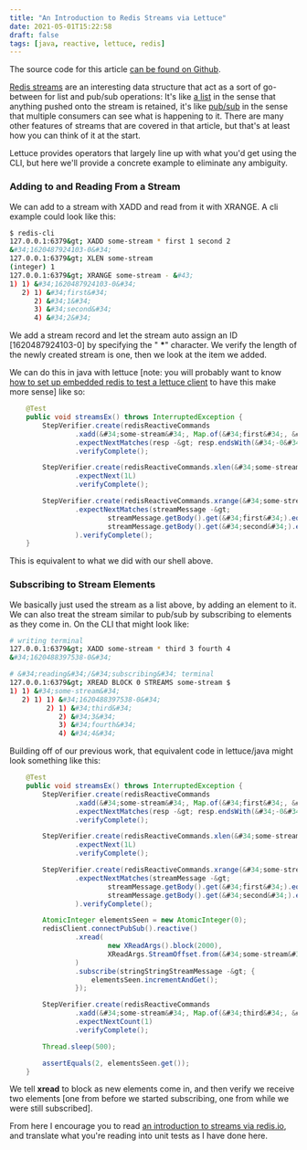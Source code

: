 ```yaml
---
title: "An Introduction to Redis Streams via Lettuce"
date: 2021-05-01T15:22:58
draft: false
tags: [java, reactive, lettuce, redis]
---
```


The source code for this article [can be found on Github](https://github.com/nfisher23/reactive-programming-webflux).

[Redis streams](https://redis.io/topics/streams-intro) are an interesting data structure that act as a sort of go-between for list and pub/sub operations: It&#39;s like [a list](https://nickolasfisher.com/blog/Working-with-Lists-in-Redis-using-Lettuce-and-Webflux) in the sense that anything pushed onto the stream is retained, it&#39;s like [pub/sub](https://nickolasfisher.com/blog/How-to-Publish-and-Subscribe-to-Redis-Using-Lettuce) in the sense that multiple consumers can see what is happening to it. There are many other features of streams that are covered in that article, but that&#39;s at least how you can think of it at the start.

Lettuce provides operators that largely line up with what you&#39;d get using the CLI, but here we&#39;ll provide a concrete example to eliminate any ambiguity.

### Adding to and Reading From a Stream

We can add to a stream with XADD and read from it with XRANGE. A cli example could look like this:

```bash
$ redis-cli
127.0.0.1:6379&gt; XADD some-stream * first 1 second 2
&#34;1620487924103-0&#34;
127.0.0.1:6379&gt; XLEN some-stream
(integer) 1
127.0.0.1:6379&gt; XRANGE some-stream - &#43;
1) 1) &#34;1620487924103-0&#34;
   2) 1) &#34;first&#34;
      2) &#34;1&#34;
      3) &#34;second&#34;
      4) &#34;2&#34;

```

We add a stream record and let the stream auto assign an ID \[1620487924103-0\] by specifying the &#34; **\***&#34; character. We verify the length of the newly created stream is one, then we look at the item we added.

We can do this in java with lettuce \[note: you will probably want to know [how to set up embedded redis to test a lettuce client](https://nickolasfisher.com/blog/How-to-use-Embedded-Redis-to-Test-a-Lettuce-Client-in-Spring-Boot-Webflux) to have this make more sense\] like so:

```java
    @Test
    public void streamsEx() throws InterruptedException {
        StepVerifier.create(redisReactiveCommands
                .xadd(&#34;some-stream&#34;, Map.of(&#34;first&#34;, &#34;1&#34;, &#34;second&#34;, &#34;2&#34;)))
                .expectNextMatches(resp -&gt; resp.endsWith(&#34;-0&#34;))
                .verifyComplete();

        StepVerifier.create(redisReactiveCommands.xlen(&#34;some-stream&#34;))
                .expectNext(1L)
                .verifyComplete();

        StepVerifier.create(redisReactiveCommands.xrange(&#34;some-stream&#34;, Range.create(&#34;-&#34;, &#34;&#43;&#34;)))
                .expectNextMatches(streamMessage -&gt;
                        streamMessage.getBody().get(&#34;first&#34;).equals(&#34;1&#34;) &amp;&amp;
                        streamMessage.getBody().get(&#34;second&#34;).equals(&#34;2&#34;)
                ).verifyComplete();
    }

```

This is equivalent to what we did with our shell above.

### Subscribing to Stream Elements

We basically just used the stream as a list above, by adding an element to it. We can also treat the stream similar to pub/sub by subscribing to elements as they come in. On the CLI that might look like:

```bash
# writing terminal
127.0.0.1:6379&gt; XADD some-stream * third 3 fourth 4
&#34;1620488397538-0&#34;

# &#34;reading&#34;/&#34;subscribing&#34; terminal
127.0.0.1:6379&gt; XREAD BLOCK 0 STREAMS some-stream $
1) 1) &#34;some-stream&#34;
   2) 1) 1) &#34;1620488397538-0&#34;
         2) 1) &#34;third&#34;
            2) &#34;3&#34;
            3) &#34;fourth&#34;
            4) &#34;4&#34;

```

Building off of our previous work, that equivalent code in lettuce/java might look something like this:

```java
    @Test
    public void streamsEx() throws InterruptedException {
        StepVerifier.create(redisReactiveCommands
                .xadd(&#34;some-stream&#34;, Map.of(&#34;first&#34;, &#34;1&#34;, &#34;second&#34;, &#34;2&#34;)))
                .expectNextMatches(resp -&gt; resp.endsWith(&#34;-0&#34;))
                .verifyComplete();

        StepVerifier.create(redisReactiveCommands.xlen(&#34;some-stream&#34;))
                .expectNext(1L)
                .verifyComplete();

        StepVerifier.create(redisReactiveCommands.xrange(&#34;some-stream&#34;, Range.create(&#34;-&#34;, &#34;&#43;&#34;)))
                .expectNextMatches(streamMessage -&gt;
                        streamMessage.getBody().get(&#34;first&#34;).equals(&#34;1&#34;) &amp;&amp;
                        streamMessage.getBody().get(&#34;second&#34;).equals(&#34;2&#34;)
                ).verifyComplete();

        AtomicInteger elementsSeen = new AtomicInteger(0);
        redisClient.connectPubSub().reactive()
                .xread(
                        new XReadArgs().block(2000),
                        XReadArgs.StreamOffset.from(&#34;some-stream&#34;, &#34;0&#34;)
                )
                .subscribe(stringStringStreamMessage -&gt; {
                    elementsSeen.incrementAndGet();
                });

        StepVerifier.create(redisReactiveCommands
                .xadd(&#34;some-stream&#34;, Map.of(&#34;third&#34;, &#34;3&#34;, &#34;fourth&#34;, &#34;4&#34;)))
                .expectNextCount(1)
                .verifyComplete();

        Thread.sleep(500);

        assertEquals(2, elementsSeen.get());
    }

```

We tell **xread** to block as new elements come in, and then verify we receive two elements \[one from before we started subscribing, one from while we were still subscribed\].

From here I encourage you to read [an introduction to streams via redis.io](https://redis.io/topics/streams-intro), and translate what you&#39;re reading into unit tests as I have done here.
